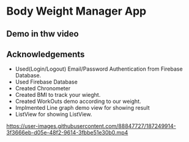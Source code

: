 # Body Weight Manager App 
## Demo in thw video
## Acknowledgements
 
 - Used(Login/Logout) Email/Password Authentication from Firebase Database.
 - Used Firebase Database
 - Created Chronometer
 - Created BMI to track your wieght.
 - Created WorkOuts demo according to our weight.
 - Implmented Line graph demo view for showing result
 - ListView for showing ListView.

https://user-images.githubusercontent.com/88847727/187249914-3f3666eb-d05e-48f2-9614-3fbbe51e30b0.mp4

